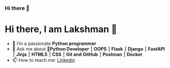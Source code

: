 ### Hi there 👋

<!--
**lak-sh-man/lak-sh-man** is a ✨ _special_ ✨ repository because its `README.md` (this file) appears on your GitHub profile.

Here are some ideas to get you started:

- 🔭 I’m currently working on ...
- 🌱 I’m currently learning ...
- 👯 I’m looking to collaborate on ...
- 🤔 I’m looking for help with ...
- 💬 Ask me about ...
- 📫 How to reach me: ...
- 😄 Pronouns: ...
- ⚡ Fun fact: ...
-->

<h1 align-"center">Hi there, I am Lakshman 👋</h1>

- 🌱 I’m a passionate <strong>Python programmer </strong>
- 💬 Ask me about <strong>🎯Python Developer ┆ OOPS ┆ Flask ┆ Django ┆ FastAPI ┆ Jinja ┆ HTML5 ┆ CSS ┆ Git and GitHub ┆ Postman ┆ Docker</strong>
- 📫 How to reach me: <a href="https://www.linkedin.com/in/lakshman-n-1aaa9a240/" target="_blank">Linkedin</a>

